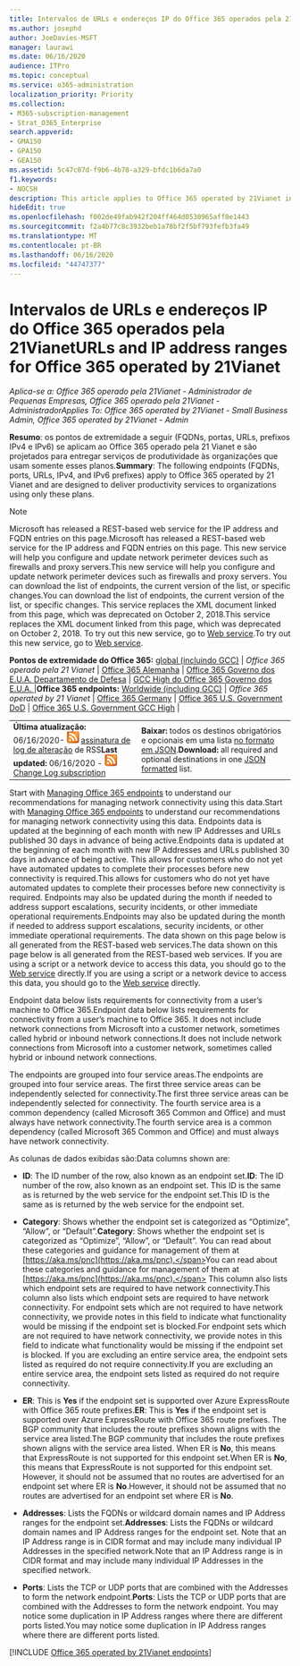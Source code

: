 ```yaml
---
title: Intervalos de URLs e endereços IP do Office 365 operados pela 21Vianet
ms.author: josephd
author: JoeDavies-MSFT
manager: laurawi
ms.date: 06/16/2020
audience: ITPro
ms.topic: conceptual
ms.service: o365-administration
localization_priority: Priority
ms.collection:
- M365-subscription-management
- Strat_O365_Enterprise
search.appverid:
- GMA150
- GPA150
- GEA150
ms.assetid: 5c47c07d-f9b6-4b78-a329-bfdc1b6da7a0
f1.keywords:
- NOCSH
description: This article applies to Office 365 operated by 21Vianet in China. This article lists the URLs and IP address ranges used by Office 365 operated by 21Vianet.
hideEdit: true
ms.openlocfilehash: f002de49fab942f204ff464d0530965aff0e1443
ms.sourcegitcommit: f2a4b77c8c3932beb1a78bf2f5bf793fefb3fa49
ms.translationtype: MT
ms.contentlocale: pt-BR
ms.lasthandoff: 06/16/2020
ms.locfileid: "44747377"
---
```

# <a name="urls-and-ip-address-ranges-for-office-365-operated-by-21vianet"></a><span data-ttu-id="1bad6-104">Intervalos de URLs e endereços IP do Office 365 operados pela 21Vianet</span><span class="sxs-lookup"><span data-stu-id="1bad6-104">URLs and IP address ranges for Office 365 operated by 21Vianet</span></span>

 <span data-ttu-id="1bad6-105">*Aplica-se a: Office 365 operado pela 21Vianet - Administrador de Pequenas Empresas, Office 365 operado pela 21Vianet - Administrador*</span><span class="sxs-lookup"><span data-stu-id="1bad6-105">*Applies To: Office 365 operated by 21Vianet - Small Business Admin, Office 365 operated by 21Vianet - Admin*</span></span>

<span data-ttu-id="1bad6-106">**Resumo**: os pontos de extremidade a seguir (FQDNs, portas, URLs, prefixos IPv4 e IPv6) se aplicam ao Office 365 operado pela 21 Vianet e são projetados para entregar serviços de produtividade às organizações que usam somente esses planos.</span><span class="sxs-lookup"><span data-stu-id="1bad6-106">**Summary**: The following endpoints (FQDNs, ports, URLs, IPv4, and IPv6 prefixes) apply to Office 365 operated by 21 Vianet and are designed to deliver productivity services to organizations using only these plans.</span></span>
  
> [!NOTE]
> <span data-ttu-id="1bad6-107">Microsoft has released a REST-based web service for the IP address and FQDN entries on this page.</span><span class="sxs-lookup"><span data-stu-id="1bad6-107">Microsoft has released a REST-based web service for the IP address and FQDN entries on this page.</span></span> <span data-ttu-id="1bad6-108">This new service will help you configure and update network perimeter devices such as firewalls and proxy servers.</span><span class="sxs-lookup"><span data-stu-id="1bad6-108">This new service will help you configure and update network perimeter devices such as firewalls and proxy servers.</span></span> <span data-ttu-id="1bad6-109">You can download the list of endpoints, the current version of the list, or specific changes.</span><span class="sxs-lookup"><span data-stu-id="1bad6-109">You can download the list of endpoints, the current version of the list, or specific changes.</span></span> <span data-ttu-id="1bad6-110">This service replaces the XML document linked from this page, which was deprecated on October 2, 2018.</span><span class="sxs-lookup"><span data-stu-id="1bad6-110">This service replaces the XML document linked from this page, which was deprecated on October 2, 2018.</span></span> <span data-ttu-id="1bad6-111">To try out this new service, go to [Web service](office-365-ip-web-service.md).</span><span class="sxs-lookup"><span data-stu-id="1bad6-111">To try out this new service, go to [Web service](office-365-ip-web-service.md).</span></span>
  
 <span data-ttu-id="1bad6-112">**Pontos de extremidade do Office 365:** [global (incluindo GCC)](urls-and-ip-address-ranges.md)  | *Office 365 operado pela 21 Vianet* | [Office 365 Alemanha](office-365-germany-endpoints.md)  |  [Office 365 Governo dos E.U.A. Departamento de Defesa](office-365-u-s-government-dod-endpoints.md) | [GCC High do Office 365 Governo dos E.U.A. ](office-365-u-s-government-gcc-high-endpoints.md) |</span><span class="sxs-lookup"><span data-stu-id="1bad6-112">**Office 365 endpoints:** [Worldwide (including GCC)](urls-and-ip-address-ranges.md)  | *Office 365 operated by 21 Vianet* | [Office 365 Germany](office-365-germany-endpoints.md) | [Office 365 U.S. Government DoD](office-365-u-s-government-dod-endpoints.md) | [Office 365 U.S. Government GCC High](office-365-u-s-government-gcc-high-endpoints.md) |</span></span>
  
|||
|:-----|:-----|
|<span data-ttu-id="1bad6-113">**Última atualização:** 06/16/2020- ![ ](media/5dc6bb29-25db-4f44-9580-77c735492c4b.png) [assinatura de log de alteração](https://endpoints.office.com/version/China?allversions=true&format=rss&clientrequestid=b10c5ed1-bad1-445f-b386-b919946339a7) de RSS</span><span class="sxs-lookup"><span data-stu-id="1bad6-113">**Last updated:** 06/16/2020 - ![RSS](media/5dc6bb29-25db-4f44-9580-77c735492c4b.png) [Change Log subscription](https://endpoints.office.com/version/China?allversions=true&format=rss&clientrequestid=b10c5ed1-bad1-445f-b386-b919946339a7)</span></span>|<span data-ttu-id="1bad6-114">**Baixar:** todos os destinos obrigatórios e opcionais em uma lista [no formato em JSON](https://endpoints.office.com/endpoints/China?clientrequestid=b10c5ed1-bad1-445f-b386-b919946339a7).</span><span class="sxs-lookup"><span data-stu-id="1bad6-114">**Download:** all required and optional destinations in one [JSON formatted](https://endpoints.office.com/endpoints/China?clientrequestid=b10c5ed1-bad1-445f-b386-b919946339a7) list.</span></span>  <br/> |

<span data-ttu-id="1bad6-115">Start with [Managing Office 365 endpoints](managing-office-365-endpoints.md) to understand our recommendations for managing network connectivity using this data.</span><span class="sxs-lookup"><span data-stu-id="1bad6-115">Start with [Managing Office 365 endpoints](managing-office-365-endpoints.md) to understand our recommendations for managing network connectivity using this data.</span></span> <span data-ttu-id="1bad6-116">Endpoints data is updated at the beginning of each month with new IP Addresses and URLs published 30 days in advance of being active.</span><span class="sxs-lookup"><span data-stu-id="1bad6-116">Endpoints data is updated at the beginning of each month with new IP Addresses and URLs published 30 days in advance of being active.</span></span> <span data-ttu-id="1bad6-117">This allows for customers who do not yet have automated updates to complete their processes before new connectivity is required.</span><span class="sxs-lookup"><span data-stu-id="1bad6-117">This allows for customers who do not yet have automated updates to complete their processes before new connectivity is required.</span></span> <span data-ttu-id="1bad6-118">Endpoints may also be updated during the month if needed to address support escalations, security incidents, or other immediate operational requirements.</span><span class="sxs-lookup"><span data-stu-id="1bad6-118">Endpoints may also be updated during the month if needed to address support escalations, security incidents, or other immediate operational requirements.</span></span> <span data-ttu-id="1bad6-119">The data shown on this page below is all generated from the REST-based web services.</span><span class="sxs-lookup"><span data-stu-id="1bad6-119">The data shown on this page below is all generated from the REST-based web services.</span></span> <span data-ttu-id="1bad6-120">If you are using a script or a network device to access this data, you should go to the [Web service](office-365-ip-web-service.md) directly.</span><span class="sxs-lookup"><span data-stu-id="1bad6-120">If you are using a script or a network device to access this data, you should go to the [Web service](office-365-ip-web-service.md) directly.</span></span>

<span data-ttu-id="1bad6-121">Endpoint data below lists requirements for connectivity from a user’s machine to Office 365.</span><span class="sxs-lookup"><span data-stu-id="1bad6-121">Endpoint data below lists requirements for connectivity from a user’s machine to Office 365.</span></span> <span data-ttu-id="1bad6-122">It does not include network connections from Microsoft into a customer network, sometimes called hybrid or inbound network connections.</span><span class="sxs-lookup"><span data-stu-id="1bad6-122">It does not include network connections from Microsoft into a customer network, sometimes called hybrid or inbound network connections.</span></span>

<span data-ttu-id="1bad6-123">The endpoints are grouped into four service areas.</span><span class="sxs-lookup"><span data-stu-id="1bad6-123">The endpoints are grouped into four service areas.</span></span> <span data-ttu-id="1bad6-124">The first three service areas can be independently selected for connectivity.</span><span class="sxs-lookup"><span data-stu-id="1bad6-124">The first three service areas can be independently selected for connectivity.</span></span> <span data-ttu-id="1bad6-125">The fourth service area is a common dependency (called Microsoft 365 Common and Office) and must always have network connectivity.</span><span class="sxs-lookup"><span data-stu-id="1bad6-125">The fourth service area is a common dependency (called Microsoft 365 Common and Office) and must always have network connectivity.</span></span>

<span data-ttu-id="1bad6-126">As colunas de dados exibidas são:</span><span class="sxs-lookup"><span data-stu-id="1bad6-126">Data columns shown are:</span></span>

- <span data-ttu-id="1bad6-127">**ID**: The ID number of the row, also known as an endpoint set.</span><span class="sxs-lookup"><span data-stu-id="1bad6-127">**ID**: The ID number of the row, also known as an endpoint set.</span></span> <span data-ttu-id="1bad6-128">This ID is the same as is returned by the web service for the endpoint set.</span><span class="sxs-lookup"><span data-stu-id="1bad6-128">This ID is the same as is returned by the web service for the endpoint set.</span></span>

- <span data-ttu-id="1bad6-129">**Category**: Shows whether the endpoint set is categorized as “Optimize”, “Allow”, or “Default”.</span><span class="sxs-lookup"><span data-stu-id="1bad6-129">**Category**: Shows whether the endpoint set is categorized as “Optimize”, “Allow”, or “Default”.</span></span> <span data-ttu-id="1bad6-130">You can read about these categories and guidance for management of them at [https://aka.ms/pnc](https://aka.ms/pnc).</span><span class="sxs-lookup"><span data-stu-id="1bad6-130">You can read about these categories and guidance for management of them at [https://aka.ms/pnc](https://aka.ms/pnc).</span></span> <span data-ttu-id="1bad6-131">This column also lists which endpoint sets are required to have network connectivity.</span><span class="sxs-lookup"><span data-stu-id="1bad6-131">This column also lists which endpoint sets are required to have network connectivity.</span></span> <span data-ttu-id="1bad6-132">For endpoint sets which are not required to have network connectivity, we provide notes in this field to indicate what functionality would be missing if the endpoint set is blocked.</span><span class="sxs-lookup"><span data-stu-id="1bad6-132">For endpoint sets which are not required to have network connectivity, we provide notes in this field to indicate what functionality would be missing if the endpoint set is blocked.</span></span> <span data-ttu-id="1bad6-133">If you are excluding an entire service area, the endpoint sets listed as required do not require connectivity.</span><span class="sxs-lookup"><span data-stu-id="1bad6-133">If you are excluding an entire service area, the endpoint sets listed as required do not require connectivity.</span></span>

- <span data-ttu-id="1bad6-134">**ER**: This is **Yes** if the endpoint set is supported over Azure ExpressRoute with Office 365 route prefixes.</span><span class="sxs-lookup"><span data-stu-id="1bad6-134">**ER**: This is **Yes** if the endpoint set is supported over Azure ExpressRoute with Office 365 route prefixes.</span></span> <span data-ttu-id="1bad6-135">The BGP community that includes the route prefixes shown aligns with the service area listed.</span><span class="sxs-lookup"><span data-stu-id="1bad6-135">The BGP community that includes the route prefixes shown aligns with the service area listed.</span></span> <span data-ttu-id="1bad6-136">When ER is **No**, this means that ExpressRoute is not supported for this endpoint set.</span><span class="sxs-lookup"><span data-stu-id="1bad6-136">When ER is **No**, this means that ExpressRoute is not supported for this endpoint set.</span></span> <span data-ttu-id="1bad6-137">However, it should not be assumed that no routes are advertised for an endpoint set where ER is **No**.</span><span class="sxs-lookup"><span data-stu-id="1bad6-137">However, it should not be assumed that no routes are advertised for an endpoint set where ER is **No**.</span></span>

- <span data-ttu-id="1bad6-138">**Addresses**: Lists the FQDNs or wildcard domain names and IP Address ranges for the endpoint set.</span><span class="sxs-lookup"><span data-stu-id="1bad6-138">**Addresses**: Lists the FQDNs or wildcard domain names and IP Address ranges for the endpoint set.</span></span> <span data-ttu-id="1bad6-139">Note that an IP Address range is in CIDR format and may include many individual IP Addresses in the specified network.</span><span class="sxs-lookup"><span data-stu-id="1bad6-139">Note that an IP Address range is in CIDR format and may include many individual IP Addresses in the specified network.</span></span>
 
- <span data-ttu-id="1bad6-140">**Ports**: Lists the TCP or UDP ports that are combined with the Addresses to form the network endpoint.</span><span class="sxs-lookup"><span data-stu-id="1bad6-140">**Ports**: Lists the TCP or UDP ports that are combined with the Addresses to form the network endpoint.</span></span> <span data-ttu-id="1bad6-141">You may notice some duplication in IP Address ranges where there are different ports listed.</span><span class="sxs-lookup"><span data-stu-id="1bad6-141">You may notice some duplication in IP Address ranges where there are different ports listed.</span></span>

[!INCLUDE [Office 365 operated by 21Vianet endpoints](./includes/office-365-operated-by-21vianet-endpoints.md)]


